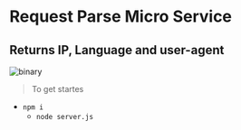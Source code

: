 # Request Parse Micro Service

## Returns IP, Language and user-agent

![binary](http://wallpapercave.com/wp/vPLpQ3e.png)

> To get startes
 - `npm i`
   - `node server.js`
